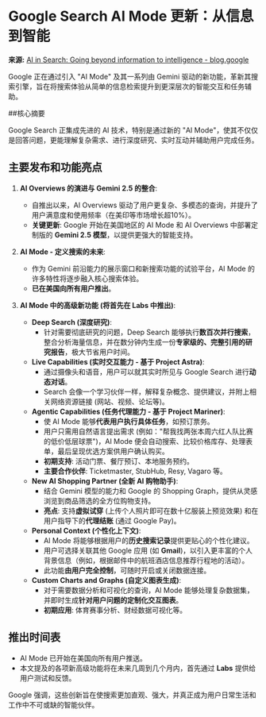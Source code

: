 # Google Search AI Mode 更新：从信息到智能

**来源:** [AI in Search: Going beyond information to intelligence - blog.google](https://blog.google/products/search/google-search-ai-mode-update/#ai-mode-search)

Google 正在通过引入 "AI Mode" 及其一系列由 Gemini 驱动的新功能，革新其搜索引擎，旨在将搜索体验从简单的信息检索提升到更深层次的智能交互和任务辅助。

##核心摘要

Google Search 正集成先进的 AI 技术，特别是通过新的 "AI Mode"，使其不仅仅是回答问题，更能理解复杂需求、进行深度研究、实时互动并辅助用户完成任务。

## 主要发布和功能亮点

1.  **AI Overviews 的演进与 Gemini 2.5 的整合**:
    *   自推出以来，AI Overviews 驱动了用户更复杂、多模态的查询，并提升了用户满意度和使用频率（在美印等市场增长超10%）。
    *   **关键更新**: Google 开始在美国地区的 AI Mode 和 AI Overviews 中部署定制版的 **Gemini 2.5 模型**，以提供更强大的智能支持。

2.  **AI Mode - 定义搜索的未来**:
    *   作为 Gemini 前沿能力的展示窗口和新搜索功能的试验平台，AI Mode 的许多特性将逐步融入核心搜索体验。
    *   **已在美国向所有用户推出**。

3.  **AI Mode 中的高级新功能 (将首先在 Labs 中推出)**:
    *   **Deep Search (深度研究)**:
        *   针对需要彻底研究的问题，Deep Search 能够执行**数百次并行搜索**，整合分析海量信息，并在数分钟内生成一份**专家级的、完整引用的研究报告**，极大节省用户时间。
    *   **Live Capabilities (实时交互能力 - 基于 Project Astra)**:
        *   通过摄像头和语音，用户可以就其实时所见与 Google Search 进行**动态对话**。
        *   Search 会像一个学习伙伴一样，解释复杂概念、提供建议，并附上相关网络资源链接 (网站、视频、论坛等)。
    *   **Agentic Capabilities (任务代理能力 - 基于 Project Mariner)**:
        *   使 AI Mode 能够**代表用户执行具体任务**，如预订票务。
        *   用户只需用自然语言提出需求 (例如："帮我找两张本周六红人队比赛的低价低层球票")，AI Mode 便会自动搜索、比较价格库存、处理表单，最后呈现优选方案供用户确认购买。
        *   **初期支持**: 活动门票、餐厅预订、本地服务预约。
        *   **主要合作伙伴**: Ticketmaster, StubHub, Resy, Vagaro 等。
    *   **New AI Shopping Partner (全新 AI 购物助手)**:
        *   结合 Gemini 模型的能力和 Google 的 Shopping Graph，提供从灵感浏览到商品筛选的全方位购物支持。
        *   **亮点**: 支持**虚拟试穿** (上传个人照片即可在数十亿服装上预览效果) 和在用户指导下的**代理结账** (通过 Google Pay)。
    *   **Personal Context (个性化上下文)**:
        *   AI Mode 将能够根据用户的**历史搜索记录**提供更贴心的个性化建议。
        *   用户可选择关联其他 Google 应用 (如 **Gmail**)，以引入更丰富的个人背景信息（例如，根据邮件中的航班酒店信息推荐行程地的活动）。
        *   此功能**由用户完全控制**，可随时开启或关闭数据连接。
    *   **Custom Charts and Graphs (自定义图表生成)**:
        *   对于需要数据分析和可视化的查询，AI Mode 能够处理复杂数据集，并即时生成**针对用户问题的定制化交互图表**。
        *   **初期应用**: 体育赛事分析、财经数据可视化等。

## 推出时间表

*   AI Mode 已开始在美国向所有用户推送。
*   本文提及的各项新高级功能将在未来几周到几个月内，首先通过 **Labs** 提供给用户测试和反馈。

Google 强调，这些创新旨在使搜索更加直观、强大，并真正成为用户日常生活和工作中不可或缺的智能伙伴。 